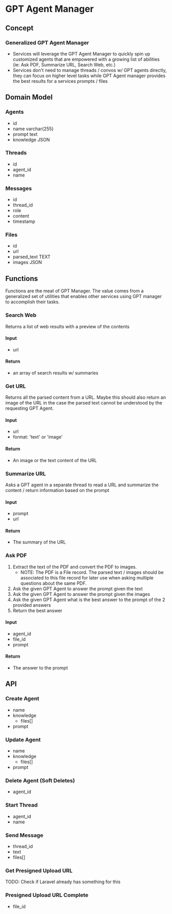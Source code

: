 # GPT Agent Manager

## Concept

### Generalized GPT Agent Manager

* Services will leverage the GPT Agent Manager to quickly spin up customized agents that are empowered with a growing
  list of abilities (ie: Ask PDF, Summarize URL, Search Web, etc.)
* Services don't need to manage threads / convos w/ GPT agents directly, they can focus on higher level tasks while GPT
  Agent manager provides the best results for a services prompts / files

## Domain Model

### Agents

* id
* name varchar(255)
* prompt text
* knowledge JSON

### Threads

* id
* agent_id
* name

### Messages

* id
* thread_id
* role
* content
* timestamp

### Files

* id
* url
* parsed_text TEXT
* images JSON

## Functions

Functions are the meat of GPT Manager.
The value comes from a generalized set of utilities that enables other services
using GPT manager to accomplish their tasks.

### Search Web

Returns a list of web results with a preview of the contents

#### Input

* url

#### Return

* an array of search results w/ summaries

### Get URL

Returns all the parsed content from a URL.
Maybe this should also return an image of the URL in the case the parsed text cannot be understood by the requesting GPT
Agent.

#### Input

* url
* format: 'text' or 'image'

#### Return

* An image or the text content of the URL

### Summarize URL

Asks a GPT agent in a separate thread to read a URL and summarize the content / return information based on the prompt

#### Input

* prompt
* url

#### Return

* The summary of the URL

### Ask PDF

1. Extract the text of the PDF and convert the PDF to images.
    * NOTE: The PDF is a File record. The parsed text / images should be associated to this file record for later use
      when asking multiple questions about the same PDF.
2. Ask the given GPT Agent to answer the prompt given the text
3. Ask the given GPT Agent to answer the prompt given the images
4. Ask the given GPT Agent what is the best answer to the prompt of the 2 provided answers
5. Return the best answer

#### Input

* agent_id
* file_id
* prompt

#### Return

* The answer to the prompt

## API

### Create Agent

* name
* knowledge
    * files[]
* prompt

### Update Agent

* name
* knowledge
    * files[]
* prompt

### Delete Agent (Soft Deletes)

* agent_id

### Start Thread

* agent_id
* name

### Send Message

* thread_id
* text
* files[]

### Get Presigned Upload URL

TODO: Check if Laravel already has something for this

### Presigned Upload URL Complete

* file_id
